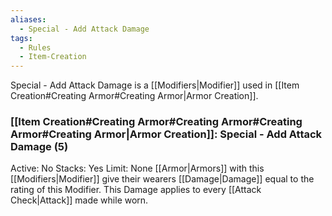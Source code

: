```yaml
---
aliases:
  - Special - Add Attack Damage
tags:
  - Rules
  - Item-Creation
---
```

Special - Add Attack Damage is a [[Modifiers|Modifier]] used in [[Item Creation#Creating Armor#Creating Armor|Armor Creation]].

### [[Item Creation#Creating Armor#Creating Armor#Creating Armor#Creating Armor|Armor Creation]]: Special - Add Attack Damage (5)
Active: No
Stacks: Yes
Limit: None
[[Armor|Armors]] with this [[Modifiers|Modifier]] give their wearers [[Damage|Damage]] equal to the rating of this Modifier. This Damage applies to every [[Attack Check|Attack]] made while worn.